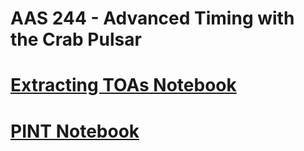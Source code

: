 # AAS 244 - Advanced Timing with the Crab Pulsar 
# [Extracting TOAs Notebook](https://github.com/samikris/AAS224-advancedtiming/blob/main/notebooks/updated_getting_TOAs_2024%20(1).ipynb)
# [PINT Notebook](https://github.com/samikris/AAS224-advancedtiming/blob/main/notebooks/timing_basic_mod.ipynb)